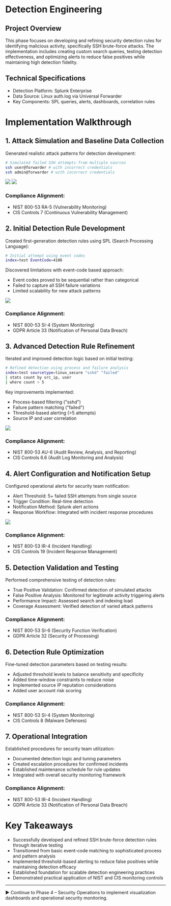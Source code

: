 # Detection Engineering

## Project Overview
This phase focuses on developing and refining security detection rules for identifying malicious activity, specifically SSH brute-force attacks. The implementation includes creating custom search queries, testing detection effectiveness, and optimizing alerts to reduce false positives while maintaining high detection fidelity.

## Technical Specifications
- Detection Platform: Splunk Enterprise
- Data Source: Linux auth.log via Universal Forwarder
- Key Components: SPL queries, alerts, dashboards, correlation rules

# Implementation Walkthrough

## 1. Attack Simulation and Baseline Data Collection
Generated realistic attack patterns for detection development:
```bash
# Simulated failed SSH attempts from multiple sources
ssh user@forwarder # with incorrect credentials
ssh admin@forwarder # with incorrect credentials
```

![](https://i.postimg.cc/dtBgG5CG/20-Incorrect-login-on-Linux.png)
![](https://i.postimg.cc/c4ZVKpvs/21-Fake-SSH-attempt.png)

### Compliance Alignment:
- NIST 800-53 RA-5 (Vulnerability Monitoring)
- CIS Controls 7 (Continuous Vulnerability Management)

## 2. Initial Detection Rule Development
Created first-generation detection rules using SPL (Search Processing Language):
```bash
# Initial attempt using event codes
index=test EventCode=4106
```

Discovered limitations with event-code based approach:
- Event codes proved to be sequential rather than categorical
- Failed to capture all SSH failure variations
- Limited scalability for new attack patterns

![](https://i.postimg.cc/N0yVqYzx/22-Built-failed-SSH-attempt-as-dashboard-incorrectly.png)

### Compliance Alignment:
- NIST 800-53 SI-4 (System Monitoring)
- GDPR Article 33 (Notification of Personal Data Breach)

## 3. Advanced Detection Rule Refinement
Iterated and improved detection logic based on initial testing:
```bash
# Refined detection using process and failure analysis
index=test sourcetype=linux_secure "sshd" "failed"
| stats count by src_ip, user
| where count > 5
```

Key improvements implemented:
- Process-based filtering ("sshd")
- Failure pattern matching ("failed")
- Threshold-based alerting (>5 attempts)
- Source IP and user correlation

![](https://i.postimg.cc/137Tj4Jt/24-SSH-attempts-after-alerts-and-reports.png)

### Compliance Alignment:
- NIST 800-53 AU-6 (Audit Review, Analysis, and Reporting)
- CIS Controls 6.6 (Audit Log Monitoring and Analysis)

## 4. Alert Configuration and Notification Setup
Configured operational alerts for security team notification:
- Alert Threshold: 5+ failed SSH attempts from single source
- Trigger Condition: Real-time detection
- Notification Method: Splunk alert actions
- Response Workflow: Integrated with incident response procedures

![](https://i.postimg.cc/4dVSyPZ7/23-Bad-SSH-alert-incorrectly.png)

### Compliance Alignment:
- NIST 800-53 IR-4 (Incident Handling)
- CIS Controls 19 (Incident Response Management)

## 5. Detection Validation and Testing
Performed comprehensive testing of detection rules:
- True Positive Validation: Confirmed detection of simulated attacks
- False Positive Analysis: Monitored for legitimate activity triggering alerts
- Performance Impact: Assessed search and indexing load
- Coverage Assessment: Verified detection of varied attack patterns

### Compliance Alignment:
- NIST 800-53 SI-6 (Security Function Verification)
- GDPR Article 32 (Security of Processing)

## 6. Detection Rule Optimization
Fine-tuned detection parameters based on testing results:
- Adjusted threshold levels to balance sensitivity and specificity
- Added time-window constraints to reduce noise
- Implemented source IP reputation considerations
- Added user account risk scoring

### Compliance Alignment:
- NIST 800-53 SI-4 (System Monitoring)
- CIS Controls 8 (Malware Defenses)

## 7. Operational Integration
Established procedures for security team utilization:
- Documented detection logic and tuning parameters
- Created escalation procedures for confirmed incidents
- Established maintenance schedule for rule updates
- Integrated with overall security monitoring framework

### Compliance Alignment:
- NIST 800-53 IR-4 (Incident Handling)
- GDPR Article 33 (Notification of Personal Data Breach)

# Key Takeaways
- Successfully developed and refined SSH brute-force detection rules through iterative testing
- Transitioned from basic event-code matching to sophisticated process and pattern analysis
- Implemented threshold-based alerting to reduce false positives while maintaining detection efficacy
- Established foundation for scalable detection engineering practices
- Demonstrated practical application of NIST and CIS monitoring controls

---

▶️ Continue to Phase 4 – Security Operations to implement visualization dashboards and operational security monitoring.
